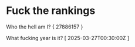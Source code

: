 # Fuck the rankings

Who the hell am I?
{ 27886157 }

What fucking year is it?
[ 2025-03-27T00:30:00Z ]
